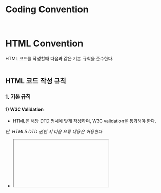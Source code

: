 <h1>Coding Convention</h1>
<br>

# HTML Convention
HTML 코드를 작성할때 다음과 같은 기본 규칙을 준수한다.
<br>
<br>
## HTML 코드 작성 규칙

### 1. 기본 규칙

#### 1) W3C Validation
- HTML은 해당 DTD 명세에 맞게 작성하며, W3C validation을 통과해야 한다.

_단, HTML5 DTD 선언 시 다음 오류 내용은 허용한다_
- <iframe>의 frameborder, marginwidth, marginheight, scrolling attribute
  
#### 2) 영문 소문자 사용
DTD를 제외한 모든 요소와 attribute는 소문자로 작성한다.
```html
<DIV Class="wrap">wrap</DIV> (X)
<div class="wrap">wrap</div> (O)
```

#### 3) 모든 HTML 요소 닫기
모든 HTML 요소를 닫는다.
```html
<section>
  <p>This is a paragraph.      (X)
  <p>This is a paragraph.</p>  (O)
</section>
```

#### 4) Attribute값 표기
- Attribute 값은 큰 따옴표("")로 묶는다.
- Attribute 우선순위

| 순서 | 속성 |
|---|---:|
| 1 | rel |
| 2 | type |
| 3 | href, src |
| 4 | width, height |
| 5 | target |
| 6 | id |
| 7 | name |
| 8 | class |
| 9 | style |
| 10 | title, alt |
| 11 | 기타 attribute |

```html
<a href="#" target="_blank" id="linkId" class="link" style="display:block;" title="링크가기">링크</a>
```

#### 5) Character entity references (문자 엔티티 참조)를 사용
특수 기호는 문자 엔티티 참조를 사용하여 코드로 변환한다.
HTML 5의 Character references : https://dev.w3.org/html5/html-author/charref
```html
<h4>Q&A</h4> (X)
<h4>Q&ampA</h4>(O)
```

#### 6) 빈 줄
- 의미 있는 객체를 구분하기 위하여 코드 그룹 간 1줄씩 빈 줄을 만드는 것은 허용한다. 
- 빈 줄의 간격은 1줄을 초과하지 않는다.
```html
<head>
  내용
</head>
# 빈 줄
<body>
</body>
```

### 2. DTD 및 인코딩

#### 1) HTML 문서는 반드시 DTD를 선언한다.
새로운 HTML 문서를 작성할 때 'HTML5'를 사용한다.
```html
<!DOCTYPE html>
```

#### 2) 인코딩 선언
신규 HTML 문서를 작성할 때 기본 인코딩은 utf-8을 원칙으로 한다.
```html
<meta charset="utf-8">
```

### 3. 뷰포트 설정
뷰포트는 웹페이지 사용자가 볼 수 있는 영역으로 모든 웹페이지에 다음과 같은 뷰포트 요소를 포함한다.
```html
<meta name="viewport" content="width=device-width, initial-scale=1.0">
```

### 4. IE 호환모드 설정
인터넷 익스플로러가 항상 최신 버전의 레이아웃 엔진을 사용하여 문서를 렌더링하도록 지정한다.
```html
<meta http-equiv="X-UA-Compatible" content="IE=Edge">
```
### 5. 들여쓰기 
- 마크업의 중첩이 깊어질 때마다 자식 요소는 1탭을 들여 쓰고, 탭 1개의 크기는 공백 2칸으로 설정한다.
- 문서 내에서 반드시 탭을 이용하여 들여쓰기를 하며, 탭을 대신하여 공백으로 띄어 들여쓰지 않는다.

_다음의 경우 들여쓰지 않는다_
- HTML Element의 자식 Element인 head, body

### 6. 주석 
- HTML 코드의 주석은 코드 그룹을 구분하거나, 참고해야 하는 사항을 기술한다. 
- HTML 주석의 시작과 종료는 아래와 같이 표기, 기본 형식에 맞게 작성한다.
```html
<!-- 주석내용 -->
<div>
  <span class="message">
    <h1>hi</h1>
  </span>
</div>
<!-- //주석내용 -->

<!-- 주석내용 -->
<link rel="shortcut icon" type=”image/x-icon” href="favicon.ico" />

<!-- 
  두줄 이상에 걸쳐 있는 주석은 이와 같이 작성한다.
  두줄 이상에 걸쳐 있는 주석은 이와 같이 작성한다.
-->
```

**_너무 많은 주석은 유령문자 버그를 생성하므로 되도록 자제 한다._**
```html
<! -- comments -- > (X) 시작하는 구분자("<!")와 주석을 시작하는 구분자("--") 사이에는 공백 문자(white space)가 올 수 없다.
<!--- comments ---> (X) 코멘트 내용에서 두개 이상의 하이픈('-')을 연속해서 사용하면 안된다.
<!-- comments -->   (O) 
```

<br>
<br>
## HTML 요소 작성 규칙

### 1. `<html>`
다음과 같이 lang attribute를 선언한다.
```html
<html lang="ko">
```

### 2. `<head>`
meta, link, title, script, style 순서로 요소를 선언한다.
```html
<head>
  <meta charset="utf-8">
  <link rel="stylesheet" type="text/css" href="css/default.css" />
  <script type="text/javascript" src="js/default.js"></script>
  <style>
  …
  </style>
  <title>default</title>
</head>
```

#### `<link>`
rel, type , href attribute를 선언한다.
```html
<head>
  <link rel="shortcut icon" type=”image/x-icon” href="favicon.ico" />
</head>
```

<br>
<br>

# Naming Convention

## Naming 공통 규칙
- Naming에 영어, 숫자, 하이픈(`-`), 언더스코어(`_`)만 사용한다
- Naming의 첫 시작은 영문 소문자로만 시작한다.

## CSS 네이밍 규칙 
CSS 언어는 기본적으로 소문자 + 하이픈(`-`)을 사용해 표현하는 구문의 언어이다.

### 하이픈(-) 기호를 구분자로 사용한다.
```css
#main-contents {
  position: absolute;
  top: 40px;
}
```
### BEM 네이밍 규칙을 사용한다.
**BEM : Block Element Modifier**
#### ex) .block__element--modifier

#### block : 전체를 감싸고 있는 블록요소 (Header, Nav, Footer)
#### element : 내부요소
#### modifier : 기능

```css
.stick-man__head--small { 

} 
.stick-man__head--big { 

}
```

## 파일 및 폴더 네이밍 규칙

### 영문 소문자, 숫자, 언더스코어(`_`)만 사용한다
### 형태_의미_순서_상태를 기본 순서로 사용한다.
### 한자리 정수는 사용하지 않으며 01, 02와 같이 사용한다.

ex)
bg_sea_nosns.png
bg_sea_withsns.png
bg_jeju.png
bg_jeju_nomountain.png
frame_bird_01.png
frame_bird_02.png

| 분류 | 예제 | 설명 |
|---|---|---|
| HTML | weniv.html | '페이지영문이름.html'로 사용
| CSS | weniv.css | '서비스영문이름.css'로 사용
| Folder | images, css, js | 'image, css, javascript 폴더 사용'
<br>
<br>

# CSS Convention
CSS 코드를 작성할때 다음과 같은 기본 규칙을 준수한다.
<br>
<br>
## CSS 적용 방법
- 기본적으로 외부 스타일 시트를 적용하는 것을 원칙으로 하며, rel, type, href 순으로 작성한다.
- <head> 태그 사이에 선언한다.
```html
<head>
  <link rel="stylesheet" type="text/css" href="css/style.css" />
</head>
```

## CSS 코드 작성 규칙

### 1. 기본 규칙 

#### 1) W3C Validation 
CSS는 CSS3 속성을 제외하고 W3C validation을 통과해야 한다. 

#### 2) 영문 소문자 사용
모든 속성은 영문 소문자로만 작성한다.

#### 3) 세미콜론 사용
선언들을 세미콜론(;)으로 구분하

### 2. 들여쓰기
- 들여쓰기는 


### 3. 주석 
- CSS의 주석은 코드 그룹을 구분하거나, 참고해야 하는 사항을 기술한다. 
- CSS 주석의 시작과 종료는 아래와 같이 표기, 기본 형식에 맞게 작성한다.
- CSS 주석 기호(`/*`, `*/`)와 내용 사이에는 반드시 공백 한칸이 있어야 한다.
```css
/* maon-contents 영역 */
#main-contents {
  position: absolute;
  top: 40px;
}
```

- css 스타일 속성간 

# Javascript Convention
Javascript 코드를 작성할때 다음과 같은 기본 규칙을 준수한다.
<br>
<br>
## javascript 연결 방법
- 기본적으로 외부 자바스크립트 파일을 사용하는 것을 원칙으로 하며, type, src 순으로 작성한다.
- 코드의 양이 많지 않은 경우 내부 스크립트 코드로 작성한다.
```html
  <script type="text/javascript" src="script/script.js"></script>
  </body>
```
- <body> 태그 최하단 선언을 우선시하지만 특수한 경우 <head> 태그 사이에 선언한다.
  
```html
<!--구글 Analytics 태그 : head 태그 사이에 스크립트 사용 권장-->
  <script async src="https://www.googletagmanager.com/gtag/js?id=UA-72047520-1"></script>
  <script>
      window.dataLayer = window.dataLayer || [];
      function gtag() {
        dataLayer.push(arguments);
      }
      gtag("js", new Date());
      gtag("config", "UA-72047520-1");
  </script>
```



  
